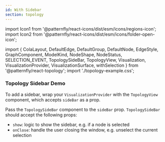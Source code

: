 ```yaml
---
id: With Sidebar
section: topology
---
```


import Icon1 from '@patternfly/react-icons/dist/esm/icons/regions-icon';
import Icon2 from '@patternfly/react-icons/dist/esm/icons/folder-open-icon';

import {
  ColaLayout,
  DefaultEdge,
  DefaultGroup,
  DefaultNode,
  EdgeStyle,
  GraphComponent,
  ModelKind,
  NodeShape,
  NodeStatus,
  SELECTION_EVENT,
  TopologySideBar,
  TopologyView,
  Visualization,
  VisualizationProvider,
  VisualizationSurface,
  withSelection
} from '@patternfly/react-topology';
import './topology-example.css';

### Topology Sidebar Demo

To add a sidebar, wrap your `VisualizationProvider` with the `TopologyView` component, which accepts `sideBar` as a prop.

Pass the `TopologySideBar` component to the `sideBar` prop. `TopologySideBar` should accept the following props:

- `show`: logic to show the sidebar, e.g. if a node is selected
- `onClose`: handle the user closing the window, e.g. unselect the current selection

```ts file='./TopologySidebarDemo.tsx'
```
